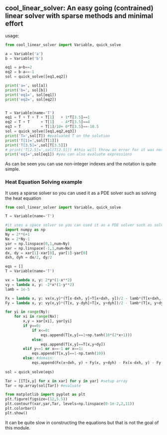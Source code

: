 
## cool_linear_solver: An easy going (contrained) linear solver with sparse methods and minimal effort
 
usage:

```python
from cool_linear_solver import Variable, quick_solve

a = Variable('a')
b = Variable('b')

eq1 = a+b==2
eq2 = b-a==-1
sol = quick_solve([eq1,eq2])

print('a=', sol[a])
print('b=', sol[b])
print('eq1=', sol[eq1])
print('eq2=', sol[eq2])


T = Variable(name='T')
eq1 = T + T + T + T[1]   + 1*T[3.5]==1
eq2 = T + T     + T[1]   - 4*T[3.5]==4
eq3 = T         + T[1]/10+ 0*T[3.5]==-10.5
sol = quick_solve([eq1,eq2,eq3])
print('T=',sol[T]) #evaluated T on the solution
print('T[1]=',sol[T[1]])
print('T[3.5]=',sol[T[3.5]])
# print('T[2.5]=',sol[T[2.5]]) #this will throw an error for it was not present in the source equations
print('eq1=',sol[eq1]) #you can also evaluate expressions
```
As can be seen you can use non-integer indexes and the notation is quite simple.

### Heat Equation Solving example

It uses a sparse solver so you can used it as a PDE solver such as solving the heat equation

```python
from cool_linear_solver import Variable, quick_solve

T = Variable(name='T')

#it uses a space solver so you can used it as a PDE solver such as solving the heat equation
import numpy as np
Ny = 2**6+1
Nx = 2*Ny-1
yar = np.linspace(0,1,num=Ny)
xar = np.linspace(-1,1,num=Nx)
dx, dy = xar[1]-xar[0], yar[1]-yar[0]
dxh, dyh = dx/2, dy/2

eqs = []
T = Variable(name='T')

vx = lambda x, y: 2*y*(1-x**2)
vy = lambda x, y: -2*x*(1-y**2)
lamb = 1e-5

Fx = lambda x, y: vx(x,y)*(T[x-dxh, y]+T[x+dxh, y])/2 - lamb*(T[x+dxh, y]-T[x-dxh, y])/dx
Fy = lambda x, y: vy(x,y)*(T[x, y-dyh]+T[x, y+dyh])/2 - lamb*(T[x, y+dyh]-T[x, y-dyh])/dy

for yi in range(Ny):
    for xi in range(Nx):
        x,y = xar[xi], yar[yi]
        if y==0: 
            if x<=0:
                eqs.append(T[x,y]==1+np.tanh(10*(2*x+1)))
            else:
                eqs.append(T[x,y]==T[x,y+dy])
        elif y==1 or x==-1 or x==1:
            eqs.append(T[x,y]==1-np.tanh(10))
        else: #domain:
            eqs.append(Fx(x+dxh, y) + Fy(x, y+dyh) - Fx(x-dxh, y) - Fy(x, y-dyh)==0)
        
sol = quick_solve(eqs)

Tar = [[T[x,y] for x in xar] for y in yar] #setup array 
Tar = np.array(sol[Tar]) #evaluate 

from matplotlib import pyplot as plt
plt.figure(figsize=(12,5.5))
plt.contourf(xar,yar,Tar, levels=np.linspace(0-1e-2,2,11))
plt.colorbar()
plt.show()
```

It can be quite slow in constructing the equations but that is not the goal of this module. 